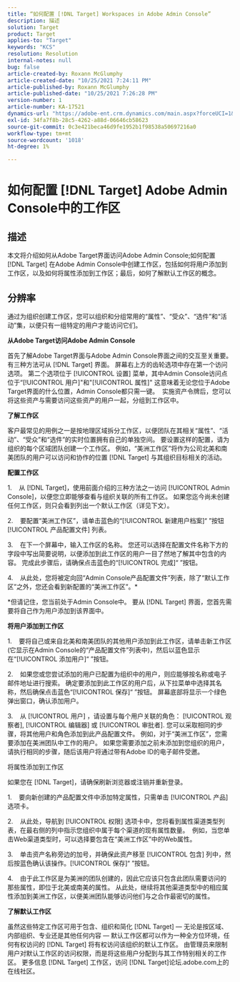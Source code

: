 ```yaml
---
title: “如何配置 [!DNL Target] Workspaces in Adobe Admin Console”
description: 描述
solution: Target
product: Target
applies-to: "Target"
keywords: "KCS"
resolution: Resolution
internal-notes: null
bug: false
article-created-by: Roxann McGlumphy
article-created-date: "10/25/2021 7:24:11 PM"
article-published-by: Roxann McGlumphy
article-published-date: "10/25/2021 7:26:28 PM"
version-number: 1
article-number: KA-17521
dynamics-url: "https://adobe-ent.crm.dynamics.com/main.aspx?forceUCI=1&pagetype=entityrecord&etn=knowledgearticle&id=ff7a301f-c935-ec11-b6e6-000d3a3485ea"
exl-id: 34fa7f8b-28c5-4262-a88d-06646cb58623
source-git-commit: 0c3e421beca46d9fe1952b1f98538a50697216a0
workflow-type: tm+mt
source-wordcount: '1018'
ht-degree: 1%

---
```


# 如何配置 [!DNL Target] Adobe Admin Console中的工作区

## 描述

本文将介绍如何从Adobe Target界面访问Adobe Admin Console;如何配置 [!DNL Target] 在Adobe Admin Console中创建工作区，包括如何将用户添加到工作区，以及如何将属性添加到工作区；最后，如何了解默认工作区的概念。

## 分辨率


通过为组织创建工作区，您可以组织和分组常用的“属性”、“受众”、“选件”和“活动”集，以便只有一组特定的用户才能访问它们。

<b>从Adobe Target访问Adobe Admin Console</b>

首先了解Adobe Target界面与Adobe Admin Console界面之间的交互至关重要。 有三种方法可从 [!DNL Target] 界面。 屏幕右上方的齿轮选项中存在第一个访问选项。 第二个选项位于 [!UICONTROL 设置] 菜单，其中Admin Console访问点位于“[!UICONTROL 用户]&quot;和&quot;[!UICONTROL 属性]&quot; 这意味着无论您位于Adobe Target界面的什么位置，Admin Console都只需一键。  实施资产令牌后，您可以将这些资产与需要访问这些资产的用户一起，分组到工作区中。

<b>了解工作区</b>

客户最常见的用例之一是按地理区域拆分工作区，以便团队在其相关“属性”、“活动”、“受众”和“选件”的实时位置拥有自己的单独空间。 要设置这样的配置，请为组织的每个区域团队创建一个工作区。 例如，“美洲工作区”将作为公司北美和南美团队的用户可以访问和协作的位置 [!DNL Target] 与其组织目标相关的活动。

<b>配置工作区</b>

1.    从 [!DNL Target]，使用前面介绍的三种方法之一访问 [!UICONTROL Admin Console]，以便您立即能够查看与组织关联的所有工作区。 如果您迄今尚未创建任何工作区，则只会看到列出一个默认工作区（详见下文）。

2.    要配置“美洲工作区”，请单击蓝色的“[!UICONTROL 新建用户档案]“ ”按钮 [!UICONTROL 产品配置文件] 列表。

3.    在下一个屏幕中，输入工作区的名称。 您还可以选择在配置文件名称下方的字段中写出简要说明，以便添加到此工作区的用户一目了然地了解其中包含的内容。 完成此步骤后，请确保点击蓝色的“[!UICONTROL 完成]“ ”按钮。

4.    从此处，您将被定向回“Admin Console产品配置文件”列表，除了“默认工作区”之外，您还会看到新配置的“美洲工作区”。\*

\*但请记住，您当前处于Admin Console中。 要从 [!DNL Target] 界面，您首先需要将自己作为用户添加到该界面中。

<b>将用户添加到工作区</b>

1.    要将自己或来自北美和南美团队的其他用户添加到此工作区，请单击新工作区(它显示在Admin Console的“产品配置文件”列表中)，然后以蓝色显示在“[!UICONTROL 添加用户]“ ”按钮。

2.    如果您或您尝试添加的用户已配置为组织中的用户，则应能够按名称或电子邮件地址进行搜索。 确定要添加到此工作区的用户后，从下拉菜单中选择其名称，然后确保点击蓝色“[!UICONTROL 保存]“ ”按钮。 屏幕底部将显示一个绿色弹出窗口，确认添加用户。

3.    从 [!UICONTROL 用户] ，请设置与每个用户关联的角色： [!UICONTROL 观察者], [!UICONTROL 编辑器] 或 [!UICONTROL 审批者]. 您可以采取相同的步骤，将其他用户和角色添加到此产品配置文件。 例如，对于“美洲工作区”，您需要添加在美洲团队中工作的用户。 如果您需要添加之前未添加到您组织的用户，请执行相同的步骤，随后该用户将通过带有Adobe ID的电子邮件受邀。

将属性添加到工作区

如果您在 [!DNL Target]，请确保刷新浏览器或注销并重新登录。

1.    要向新创建的产品配置文件中添加特定属性，只需单击 [!UICONTROL 产品] 选项卡。

2.    从此处，导航到 [!UICONTROL 权限] 选项卡中，您将看到属性渠道类型列表，在最右侧的列中指示您组织中属于每个渠道的现有属性数量。  例如，当您单击Web渠道类型时，可以选择要包含在“美洲工作区”中的Web属性。

3.    单击资产名称旁边的加号，并确保此资产移至 [!UICONTROL 包含] 列中，然后按蓝色确认该操作。[!UICONTROL 保存]“ ”按钮。

4.    由于此工作区是为美洲的团队创建的，因此它应该只包含此团队需要访问的那些属性，即位于北美或南美的属性。 从此处，继续将其他渠道类型中的相应属性添加到美洲工作区，以便美洲团队能够访问他们与之合作最密切的属性。

<b>了解默认工作区</b>

虽然这些特定工作区可用于包含、组织和简化 [!DNL Target]  — 无论是按区域、内部组织、专业还是其他任何内容 — 默认工作区都可以作为一种全方位环境，任何有权访问的 [!DNL Target] 将有权访问该组织的默认工作区。 由管理员来限制用户对默认工作区的访问权限，而是将这些用户分配到与其工作特别相关的工作区。 更多信息 [!DNL Target] 工作区，访问 [!DNL Target]论坛.adobe.com上的在线社区。
